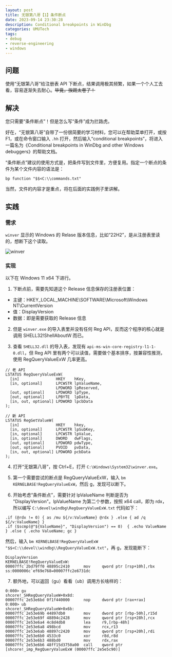 ```yaml
---
layout: post
title: 无银第八哥【1】条件断点
date: 2023-09-14 23:30:28
description: Conditional breakpoints in WinDbg
categories: UMUTech
tags:
- debug
- reverse-engineering
- windows
---
```

## 问题

使用“无银第八哥”给注册表 API 下断点，结果调用极其频繁，如果一个个人工去看，容易逐渐失去耐心。~~毕竟，挨踢太卷了！~~

## 解决

您只需要“条件断点”！但是怎么写“条件”成为拦路虎。

好在，“无银第八哥”自带了一份很简要的学习材料，您可以在帮助菜单打开，或按 F1，或在命令窗口输入 `.hh` 打开，然后输入“conditional breakpoints”，将进入一篇名为《Conditional breakpoints in WinDbg and other Windows debuggers》的帮助文档。

“条件断点”建议的使用方式是，把条件写到文件里，方便复用。指定一个断点的条件为某个文件内容的语法是：

```
bp function "$$<C:\\commands.txt"
```

当然，文件的内容才是重点，将在后面的实践例子里讲解。

## 实践

### 需求

`winver` 显示的 Windows 的 Relase 版本信息，比如“22H2”，是从注册表里读的，想断下这个读取。

![winver](/images/2023/20230915-winver.png)

### 实现

以下在 Windows 11 x64 下进行。

1. 下断点前，需要先知道这个 Release 信息保存的注册表位置：

- 主键：HKEY_LOCAL_MACHINE\SOFTWARE\Microsoft\Windows NT\CurrentVersion
- 值：DisplayVersion
- 数据：即是需要获取的 Release 信息

2. 但是 `winver.exe` 的导入表里并没有任何 Reg API，反而这个程序的核心就是调用 SHELL32!ShellAboutW 而已。

3. 查看 `SHELL32.dll` 的导入表，发现有 `api-ms-win-core-registry-l1-1-0.dll`，但 Reg API 里有两个可以读值，需要做个基本排序，按兼容性推测，使用 RegQueryValueExW 几率更高。

```
// 老 API
LSTATUS RegQueryValueExW(
  [in]                HKEY    hKey,
  [in, optional]      LPCWSTR lpValueName,
                      LPDWORD lpReserved,
  [out, optional]     LPDWORD lpType,
  [out, optional]     LPBYTE  lpData,
  [in, out, optional] LPDWORD lpcbData
);

// 新 API
LSTATUS RegGetValueW(
  [in]                HKEY    hkey,
  [in, optional]      LPCWSTR lpSubKey,
  [in, optional]      LPCWSTR lpValue,
  [in, optional]      DWORD   dwFlags,
  [out, optional]     LPDWORD pdwType,
  [out, optional]     PVOID   pvData,
  [in, out, optional] LPDWORD pcbData
);
```

4. 打开“无银第八哥”，按 Ctrl+E，打开 `C:\Windows\System32\winver.exe`。

5. 第一个需要尝试的断点是 RegQueryValueExW，输入 `bm KERNELBASE!RegQueryValueExW`，然后 g，发现可以断下。

6. 开始考虑“条件断点”，需要针对 lpValueName 判断是否为 "DisplayVersion"。lpValueName 为第二个参数，按照 x64 call，即为 rdx，所以编写 `C:\devel\windbg\RegQueryValueExW.txt` 代码如下：

```
.if (@rdx != 0) { as /mu ${/v:ValueName} @rdx } .else { ad /q ${/v:ValueName} }
.if ($scmp(@"${ValueName}", "DisplayVersion") == 0)  { .echo ValueName } .else { .echo ValueName; gc }
```

然后，输入 `bm KERNELBASE!RegQueryValueExW "$$<C:\\devel\\windbg\\RegQueryValueExW.txt"`，再 g，发现能断下：

```
DisplayVersion
KERNELBASE!RegQueryValueExW:
00007ffc`2bd79ff0 48895c2410      mov     qword ptr [rsp+10h],rbx ss:0000006c`ef69e768=00007ffc2e6731dc
```

7. 额外地，可以返回（gu）看看（ub）调用方长啥样的：

```
0:000> gu
shcore!_SHRegQueryValueW+0x8d:
00007ffc`2e53e6bd 0f1f440000      nop     dword ptr [rax+rax]
0:000> ub
shcore!_SHRegQueryValueW+0x6b:
00007ffc`2e53e69b 44897db0        mov     dword ptr [rbp-50h],r15d
00007ffc`2e53e69f 48894c2428      mov     qword ptr [rsp+28h],rcx
00007ffc`2e53e6a4 4c8d4db8        lea     r9,[rbp-48h]
00007ffc`2e53e6a8 498bcd          mov     rcx,r13
00007ffc`2e53e6ab 48897c2420      mov     qword ptr [rsp+20h],rdi
00007ffc`2e53e6b0 4533c0          xor     r8d,r8d
00007ffc`2e53e6b3 488bd0          mov     rdx,rax
00007ffc`2e53e6b6 48ff15d3750a00  call    qword ptr [shcore!_imp_RegQueryValueExW (00007ffc`2e5e5c90)]
```
